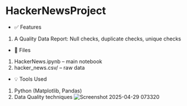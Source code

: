 # HackerNewsProject
- ✅ Features
 1. A Quality Data Report: Null checks, duplicate checks, unique checks
- 📂 Files
 1. HackerNews.ipynb – main notebook
 2. hacker_news.csv/ – raw data
- 💡 Tools Used
 1. Python (Matplotlib, Pandas)
 2. Data Quality techniques
![Screenshot 2025-04-29 073320](https://github.com/user-attachments/assets/5712ce93-9a3e-4c0d-a64b-13f39fd1b06a)
